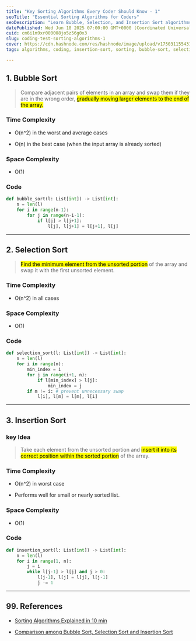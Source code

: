 ```yaml
---
title: "Key Sorting Algorithms Every Coder Should Know - 1"
seoTitle: "Essential Sorting Algorithms for Coders"
seoDescription: "Learn Bubble, Selection, and Insertion Sort algorithms. Understand their key ideas, complexities, and practical applications for efficient coding"
datePublished: Wed Jun 18 2025 07:00:00 GMT+0000 (Coordinated Universal Time)
cuid: cm6i1m9xr000008jo5z56g0x3
slug: coding-test-sorting-algorithms-1
cover: https://cdn.hashnode.com/res/hashnode/image/upload/v1750311554314/7165d9e2-65f5-42cd-9083-44594792a5c8.png
tags: algorithms, coding, insertion-sort, sorting, bubble-sort, selection-sort, coding-test

---
```


## 1\. Bubble Sort

> Compare adjacent pairs of elements in an array and swap them if they are in the wrong order, <mark>gradually moving larger elements to the end of the array.</mark>

### Time Complexity

* O(n^2) in the worst and average cases
    
* O(n) in the best case (when the input array is already sorted)
    

### Space Complexity

* O(1)
    

### Code

```python
def bubble_sort(l: List[int]) -> List[int]:
    n = len(l)
    for i in range(n-1):
        for j in range(n-i-1):
            if l[j] > l[j+1]:
                l[j], l[j+1] = l[j+1], l[j]
```

---

## 2\. Selection Sort

> <mark>Find the minimum element from the unsorted portion</mark> of the array and swap it with the first unsorted element.

### Time Complexity

* O(n^2) in all cases
    

### Space Complexity

* O(1)
    

### Code

```python
def selection_sort(l: List[int]) -> List[int]:
    n = len(l)
    for i in range(n):
        min_index = i
        for j in range(i+1, n):
            if l[min_index] > l[j]:
                min_index = j
        if m != i: # prevent unnecessary swap
            l[i], l[m] = l[m], l[i]
```

---

## 3\. Insertion Sort

### key Idea

> Take each element from the unsorted portion and <mark>insert it into its correct position within the sorted portion</mark> of the array.

### Time Complexity

* O(n^2) in worst case
    
* Performs well for small or nearly sorted list.
    

### Space Complexity

* O(1)
    

### Code

```python
def insertion_sort(l: List[int]) -> List[int]:
    n = len(l)
    for i in range(1, n):
        j = i
        while l[j-1] > l[j] and j > 0:
            l[j-1], l[j] = l[j], l[j-1]
            j -= 1
```

---

## 99\. References

* [Sorting Algorithms Explained in 10 min](https://www.youtube.com/watch?v=Bor_CRWEIXo&t=44s)
    
* [Comparison among Bubble Sort, Selection Sort and Insertion Sort](https://www.geeksforgeeks.org/comparison-among-bubble-sort-selection-sort-and-insertion-sort/)
